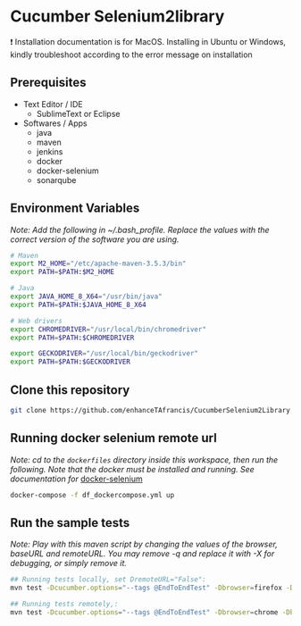 # Cucumber Selenium2library 
:exclamation: Installation documentation is for MacOS. Installing in Ubuntu or Windows, kindly troubleshoot according to the error message on installation

## Prerequisites
  - Text Editor / IDE
    - SublimeText or Eclipse
  - Softwares / Apps
    - java
    - maven
    - jenkins
    - docker
    - docker-selenium
    - sonarqube

## Environment Variables
_Note: Add the following in ~/.bash_profile. Replace the values with the correct version of the software you are using._

``` bash
# Maven
export M2_HOME="/etc/apache-maven-3.5.3/bin"
export PATH=$PATH:$M2_HOME

# Java
export JAVA_HOME_8_X64="/usr/bin/java"
export PATH=$PATH:$JAVA_HOME_8_X64

# Web drivers
export CHROMEDRIVER="/usr/local/bin/chromedriver"
export PATH=$PATH:$CHROMEDRIVER

export GECKODRIVER="/usr/local/bin/geckodriver"
export PATH=$PATH:$GECKODRIVER

``` 

## Clone this repository 
``` bash
git clone https://github.com/enhanceTAfrancis/CucumberSelenium2Library.git
```

## Running docker selenium remote url
_Note: cd to the `dockerfiles` directory inside this workspace, then run the following. Note that the docker must be installed and running. See documentation for_ [docker-selenium](https://github.com/SeleniumHQ/docker-selenium)
``` bash
docker-compose -f df_dockercompose.yml up
```

## Run the sample tests
_Note: Play with this maven script by changing the values of the browser, baseURL and remoteURL. You may remove -q and replace it with -X for debugging, or simply remove it._
``` bash
## Running tests locally, set DremoteURL="False":
mvn test -Dcucumber.options="--tags @EndToEndTest" -Dbrowser=firefox -DbaseURL=http://automationpractice.com -DremoteURL="False" -q

## Running tests remotely,:
mvn test -Dcucumber.options="--tags @EndToEndTest" -Dbrowser=chrome -DbaseURL=http://automationpractice.com -q
```
